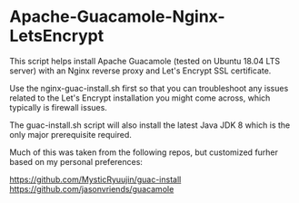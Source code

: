 # Apache-Guacamole-Nginx-LetsEncrypt
This script helps install Apache Guacamole (tested on Ubuntu 18.04 LTS server) with an Nginx reverse proxy and Let's Encrypt SSL certificate.

Use the nginx-guac-install.sh first so that you can troubleshoot any issues related to the Let's Encrypt installation you might come across, which typically is firewall issues.

The guac-install.sh script will also install the latest Java JDK 8 which is the only major prerequisite required. 

Much of this was taken from the following repos, but customized furher based on my personal preferences:

https://github.com/MysticRyuujin/guac-install
https://github.com/jasonvriends/guacamole
